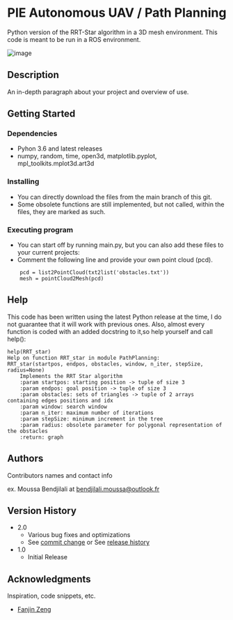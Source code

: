 # PIE Autonomous UAV / Path Planning

Python version of the RRT-Star algorithm in a 3D mesh environment. This code is meant to be run in a ROS environment. 

	
![image](https://github.com/thecodebuzz/FileSizePOC/blob/master/TheCodebuzz.png?raw=true)

## Description

An in-depth paragraph about your project and overview of use.

## Getting Started

### Dependencies

* Pyhon 3.6 and latest releases
* numpy, random, time, open3d, matplotlib.pyplot, mpl_toolkits.mplot3d.art3d

### Installing

* You can directly download the files from the main branch of this git.
* Some obsolete functions are still implemented, but not called, within the files, they are marked as such.

### Executing program

* You can start off by running main.py, but you can also add these files to your current projects:
* Comment the following line and provide your own point cloud (pcd).
```
    pcd = list2PointCloud(txt2list('obstacles.txt'))
    mesh = pointCloud2Mesh(pcd)
```

## Help

This code has been written using the latest Python release at the time, I do not guarantee that it will work with previous ones. Also, almost every function is coded with an added docstring to it,so help yourself and call help():
```
help(RRT_star)
Help on function RRT_star in module PathPlanning:
RRT_star(startpos, endpos, obstacles, window, n_iter, stepSize, radius=None)
    Implements the RRT Star algorithm
    :param startpos: starting position -> tuple of size 3
    :param endpos: goal position -> tuple of size 3
    :param obstacles: sets of triangles -> tuple of 2 arrays containing edges positions and idx
    :param window: search window
    :param n_iter: maximum number of iterations
    :param stepSize: minimum increment in the tree
    :param radius: obsolete parameter for polygonal representation of the obstacles
    :return: graph
```

## Authors

Contributors names and contact info

ex. Moussa Bendjilali at bendjilali.moussa@outlook.fr


## Version History

* 2.0
    * Various bug fixes and optimizations
    * See [commit change]() or See [release history]()
* 1.0
    * Initial Release


## Acknowledgments

Inspiration, code snippets, etc.
* [Fanjin Zeng](https://gist.github.com/Fnjn/58e5eaa27a3dc004c3526ea82a92de80)

